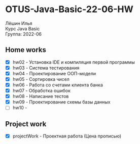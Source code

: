 # OTUS-Java-Basic-22-06-HW

Лёшин Илья  
Курс Java Basic  
Группа: 2022-06

## Home works
- [x] hw02 - Установка IDE и компиляция первой программы
- [x] hw03 - Система тестирования
- [x] hw04 - Проектирование ООП-модели
- [x] hw05 - Сортировка чисел
- [x] hw06 - Работа со счетами клиента банка
- [x] hw07 - Обработка ошибок
- [x] hw08 - Написание тестов
- [x] hw09 - Проектирование схемы базы данных
- [ ] hw10 - 

## Project work
- [x] projectWork - Проектная работа (Цена прописью)
